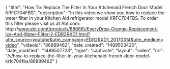 {
    "title": "How To: Replace The Filter In Your Kitchenaid French Door Model KRFC704FBS",
    "description": "In this video we show you how to replace the water filter in your Kitchen Aid refrigerator model KRFC704FBS.  To order this filter please visit us at Abt.com: http:\/\/www.abt.com\/product\/88866\/EveryDrop-Orange-Replacement-Ice-And-Water-Filter-2-EDR2RXD1.html?utm_source=youtube&utm_campaign=EDR2RXD1_20170314&utm_medium=video",
    "videoid": "86889462",
    "date_created": "1489503420",
    "date_modified": "1489507723",
    "type": "captivate",
    "layout": "video",
    "url": "\/v\/how-to-replace-the-filter-in-your-kitchenaid-french-door-model-krfc704fbs\/86889462"
}